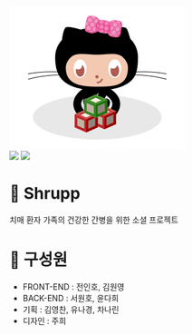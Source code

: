 ![img](./image/github.gif) <br/>
<img src="https://img.shields.io/badge/React-61DAFB?style=flat&logo=React&logoColor=white"/> <img src="https://img.shields.io/badge/TypeScript-3178C6?style=flat&logo=TypeScript&logoColor=white"/>

# 🤝 Shrupp

치매 환자 가족의 건강한 간병을 위한 소셜 프로젝트

# 👥 구성원

- FRONT-END : 전인호, 김원영
- BACK-END : 서원호, 윤다희
- 기획 : 김영찬, 유나경, 차나린
- 디자인 : 주희
